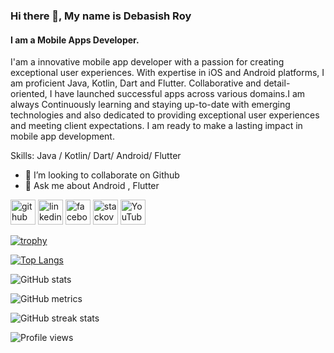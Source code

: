 ### Hi there 👋, My name is Debasish Roy
#### I am a Mobile Apps Developer.
I'am a innovative mobile app developer with a passion for creating exceptional user experiences. With expertise in iOS and Android platforms, I am proficient Java, Kotlin, Dart and Flutter. Collaborative and detail-oriented, I have launched successful apps across various domains.I am always Continuously learning and staying up-to-date with emerging technologies and also dedicated to providing exceptional user experiences and meeting client expectations. I am ready to make a lasting impact in mobile app development.

Skills: Java / Kotlin/ Dart/ Android/ Flutter

- 👯 I’m looking to collaborate on Github 
- 💬 Ask me about Android , Flutter 


[<img src='https://cdn.jsdelivr.net/npm/simple-icons@3.0.1/icons/github.svg' alt='github' height='40'>](https://github.com/roydebasish)  [<img src='https://cdn.jsdelivr.net/npm/simple-icons@3.0.1/icons/linkedin.svg' alt='linkedin' height='40'>](https://www.linkedin.com/in/debasish-roy-517b211b0/)  [<img src='https://cdn.jsdelivr.net/npm/simple-icons@3.0.1/icons/facebook.svg' alt='facebook' height='40'>](https://www.facebook.com/roydebasish.dev)  [<img src='https://cdn.jsdelivr.net/npm/simple-icons@3.0.1/icons/stackoverflow.svg' alt='stackoverflow' height='40'>](https://stackoverflow.com/users/17243844)  [<img src='https://cdn.jsdelivr.net/npm/simple-icons@3.0.1/icons/youtube.svg' alt='YouTube' height='40'>](https://www.youtube.com/channel/UC-EqFYVK-2fmC5CCOQLwNtw)  

[![trophy](https://github-profile-trophy.vercel.app/?username=roydebasish)](https://github.com/ryo-ma/github-profile-trophy)

[![Top Langs](https://github-readme-stats.vercel.app/api/top-langs/?username=roydebasish)](https://github.com/anuraghazra/github-readme-stats)

![GitHub stats](https://github-readme-stats.vercel.app/api?username=roydebasish&show_icons=true)  

![GitHub metrics](https://metrics.lecoq.io/roydebasish)  

![GitHub streak stats](https://streak-stats.demolab.com/?user=roydebasish)  

![Profile views](https://gpvc.arturio.dev/roydebasish)  
